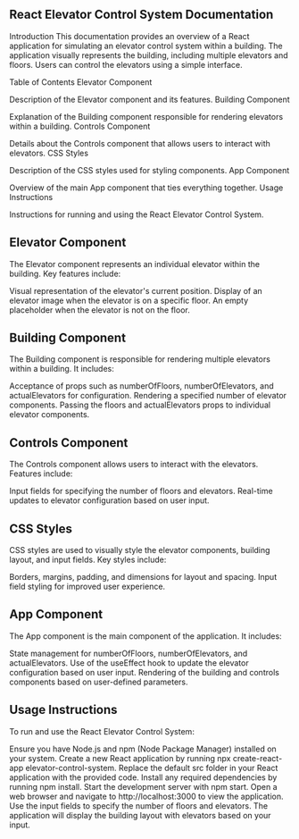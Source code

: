 ## React Elevator Control System Documentation

Introduction
This documentation provides an overview of a React application for simulating an elevator control system within a building. The application visually represents the building, including multiple elevators and floors. Users can control the elevators using a simple interface.

Table of Contents
Elevator Component

Description of the Elevator component and its features.
Building Component

Explanation of the Building component responsible for rendering elevators within a building.
Controls Component

Details about the Controls component that allows users to interact with elevators.
CSS Styles

Description of the CSS styles used for styling components.
App Component

Overview of the main App component that ties everything together.
Usage Instructions

Instructions for running and using the React Elevator Control System.

## Elevator Component

The Elevator component represents an individual elevator within the building. Key features include:

Visual representation of the elevator's current position.
Display of an elevator image when the elevator is on a specific floor.
An empty placeholder when the elevator is not on the floor.

## Building Component

The Building component is responsible for rendering multiple elevators within a building. It includes:

Acceptance of props such as numberOfFloors, numberOfElevators, and actualElevators for configuration.
Rendering a specified number of elevator components.
Passing the floors and actualElevators props to individual elevator components.

## Controls Component

The Controls component allows users to interact with the elevators. Features include:

Input fields for specifying the number of floors and elevators.
Real-time updates to elevator configuration based on user input.

## CSS Styles

CSS styles are used to visually style the elevator components, building layout, and input fields. Key styles include:

Borders, margins, padding, and dimensions for layout and spacing.
Input field styling for improved user experience.

## App Component

The App component is the main component of the application. It includes:

State management for numberOfFloors, numberOfElevators, and actualElevators.
Use of the useEffect hook to update the elevator configuration based on user input.
Rendering of the building and controls components based on user-defined parameters.

## Usage Instructions

To run and use the React Elevator Control System:

Ensure you have Node.js and npm (Node Package Manager) installed on your system.
Create a new React application by running npx create-react-app elevator-control-system.
Replace the default src folder in your React application with the provided code.
Install any required dependencies by running npm install.
Start the development server with npm start.
Open a web browser and navigate to http://localhost:3000 to view the application.
Use the input fields to specify the number of floors and elevators.
The application will display the building layout with elevators based on your input.
